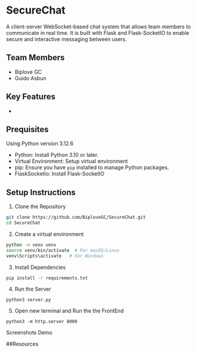 # SecureChat
A client-server WebSocket-based chat system that allows team members to communicate in real time. It is built with Flask and Flask-SocketIO to enable secure and interactive messaging between users.

## Team Members
- Biplove GC
- Guido Asbun

##  Key Features
- 

## Prequisites

Using Python version 3.12.6
- Python: Install Python 3.10 or later.
- Virtual Environment: Setup virtual environment
- pip: Ensure you have `pip` installed to manage Python packages.
- FlaskSocketIo: Install Flask-SocketIO

## Setup Instructions
1. Clone the Repository
```bash
git clone https://github.com/BiploveGC/SecureChat.git
cd SecureChat
```

2. Create a virtual environment

```bash
python -m venv venv
source venv/bin/activate  # For macOS/Linux
venv\Scripts\activate   # For Windows
```
3. Install Dependencies
```bash
pip install -r requirements.txt
```
4. Run the Server
```
python3 server.py
```
5. Open new terminal and Run the the FrontEnd
```
python3 -m http.server 8000
```
Screenshots
Demo














##Resources



